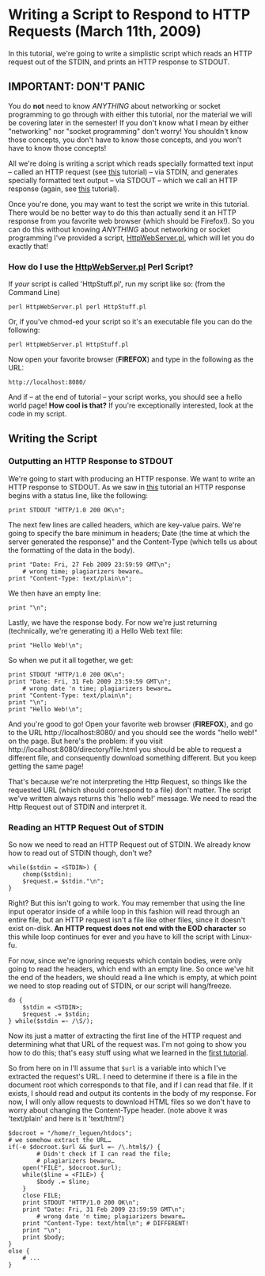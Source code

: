 # Writing a Script to Respond to HTTP Requests (March 11th, 2009)

In this tutorial, we're going to write a simplistic script which reads an HTTP request out of the STDIN, and prints an HTTP response to STDOUT.

## IMPORTANT: DON'T PANIC

You do **not** need to know _*ANYTHING*_ about networking or socket programming to go through with either this tutorial, nor the material we will be covering later in the semester! If you don't know what I mean by either "networking" nor "socket programming" don't worry! You shouldn't know those concepts, you don't have to know those concepts, and you won't have to know those concepts!

All we're doing is writing a script which reads specially formatted text input – called an HTTP request (see [this](/tutoring/soen229/tutorials/web-and-http) tutorial) – via STDIN, and generates specially formatted text output – via STDOUT – which we call an HTTP response (again, see [this](/tutoring/soen229/tutorials/web-and-http) tutorial).

Once you're done, you may want to test the script we write in this tutorial. There would be no better way to do this than actually send it an HTTP response from you favorite web browser (which should be Firefox!). So you can do this without knowing _*ANYTHING*_ about networking or socket programming I've provided a script, [HttpWebServer.pl](/scripts/soen229/HttpWebServer.pl), which will let you do exactly that!

### How do I use the [HttpWebServer.pl](/scripts/soen229/HttpWebServer.pl) Perl Script?

If _your_ script is called 'HttpStuff.pl', run my script like so: (from the Command Line)

    perl HttpWebServer.pl perl HttpStuff.pl

Or, if you've chmod-ed your script so it's an executable file you can do the following:

    perl HttpWebServer.pl HttpStuff.pl

Now open your favorite browser (**FIREFOX**) and type in the following as the URL:

    http://localhost:8080/

And if – at the end of tutorial – your script works, you should see a hello world page! **How cool is that?** If you're exceptionally interested, look at the code in my script.

## Writing the Script

### Outputting an HTTP Response to STDOUT

We're going to start with producing an HTTP response. We want to write an HTTP response to STDOUT. As we saw in [this](/tutoring/soen229/tutorials/web-and-http) tutorial an HTTP response begins with a status line, like the following:

    print STDOUT "HTTP/1.0 200 OK\n";

The next few lines are called headers, which are key-value pairs. We're going to specify the bare minimum in headers; Date (the time at which the server generated the response)" and the Content-Type (which tells us about the formatting of the data in the body).

    print "Date: Fri, 27 Feb 2009 23:59:59 GMT\n";
    	# wrong time; plagiarizers beware…
    print "Content-Type: text/plain\n";

We then have an empty line:

    print "\n";

Lastly, we have the response body. For now we're just returning (technically, we're generating it) a Hello Web text file:

    print "Hello Web!\n";

So when we put it all together, we get:

    print STDOUT "HTTP/1.0 200 OK\n";
    print "Date: Fri, 31 Feb 2009 23:59:59 GMT\n";
    	# wrong date 'n time; plagiarizers beware…
    print "Content-Type: text/plain\n";
    print "\n";
    print "Hello Web!\n";

And you're good to go! Open your favorite web browser (**FIREFOX**), and go to the URL http://localhost:8080/ and you should see the words "hello web!" on the page. But here's the problem: if you visit http://localhost:8080/directory/file.html you should be able to request a different file, and consequently download something different. But you keep getting the same page!

That's because we're not interpreting the Http Request, so things like the requested URL (which should correspond to a file) don't matter. The script we've written always returns this 'hello web!' message. We need to read the Http Request out of STDIN and interpret it.

### Reading an HTTP Request Out of STDIN

So now we need to read an HTTP Request out of STDIN. We already know how to read out of STDIN though, don't we?

    while($stdin = <STDIN>) {
    	chomp($stdin);
    	$request.= $stdin."\n";
    }

Right? But this isn't going to work. You may remember that using the line input operator inside of a while loop in this fashion will read through an entire file, but an HTTP request isn't a file like other files, since it doesn't exist on-disk. **An HTTP request does not end with the EOD character** so this while loop continues for ever and you have to kill the script with Linux-fu.

For now, since we're ignoring requests which contain bodies, were only going to read the headers, which end with an empty line. So once we've hit the end of the headers, we should read a line which is empty, at which point we need to stop reading out of STDIN, or our script will hang/freeze.

    do {
    	$stdin = <STDIN>;
    	$request .= $stdin;
    } while($stdin =~ /\S/);

Now its just a matter of extracting the first line of the HTTP request and determining what that URL of the request was. I'm not going to show you how to do this; that's easy stuff using what we learned in the [first tutorial](/tutoring/soen229/tutorials/linux-and-perl).

So from here on in I'll assume that `$url` is a variable into which I've extracted the request's URL. I need to determine if there is a file in the document root which corresponds to that file, and if I can read that file. If it exists, I should read and output its contents in the body of my response. For now, I will only allow requests to download HTML files so we don't have to worry about changing the Content-Type header. (note above it was 'text/plain' and here is it 'text/html')

    $docroot = "/home/r_leguen/htdocs";
    # we somehow extract the URL…
    if(-e $docroot.$url && $url =~ /\.html$/) {
    		# Didn't check if I can read the file;
    		# plagiarizers beware…
    	open("FILE", $docroot.$url);
    	while($line = <FILE>) {
    		$body .= $line;
    	}
    	close FILE;
    	print STDOUT "HTTP/1.0 200 OK\n";
    	print "Date: Fri, 31 Feb 2009 23:59:59 GMT\n";
    		# wrong date 'n time; plagiarizers beware…
    	print "Content-Type: text/html\n"; # DIFFERENT!
    	print "\n";
    	print $body;
    }
    else {
    	# ...
    }
